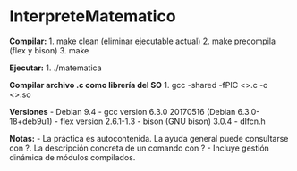 # InterpreteMatematico

**Compilar:**
	1. make clean (eliminar ejecutable actual)
	2. make precompila (flex y bison)
	3. make

**Ejecutar:**
	1. ./matematica


**Compilar archivo .c como librería del SO**
	1. gcc -shared -fPIC <>.c -o <>.so

**Versiones**
	- Debian 9.4
	- gcc version 6.3.0 20170516 (Debian 6.3.0-18+deb9u1)
	- flex version 2.6.1-1.3
	- bison (GNU bison) 3.0.4
	- dlfcn.h

**Notas:**
	- La práctica es autocontenida. La ayuda general puede consultarse con ?. La descripción concreta de un comando con <comando> ?
	- Incluye gestión dinámica de módulos compilados.	
